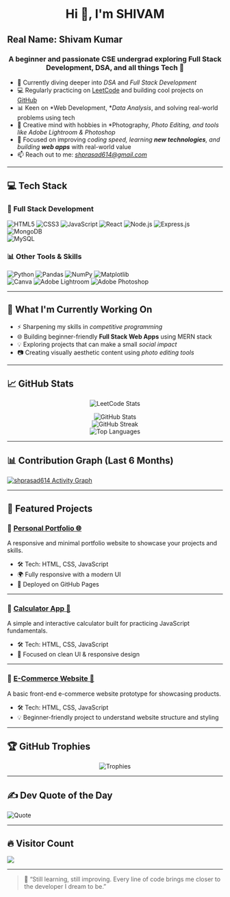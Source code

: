 <h1 align="center">Hi 👋, I'm SHIVAM</h1>
<h2>Real Name: Shivam Kumar</h2>
<h3 align="center">A beginner and passionate CSE undergrad exploring Full Stack Development, DSA, and all things Tech 🚀</h3>

- 🌱 Currently diving deeper into *DSA* and *Full Stack Development*
- 💻 Regularly practicing on [LeetCode](https://leetcode.com/u/shprasad614) and building cool projects on [GitHub](https://github.com/shprasad614)
- 📊 Keen on *Web Development, **Data Analysis*, and solving real-world problems using tech
- 🎨 Creative mind with hobbies in *Photography, **Photo Editing*, and tools like Adobe Lightroom & Photoshop*
- 🔭 Focused on improving *coding speed, learning **new technologies**, and building **web apps*** with real-world value
- 📫 Reach out to me: *shprasad614@gmail.com*

---

## 💻 Tech Stack

### 🚀 Full Stack Development
![HTML5](https://img.shields.io/badge/html5-%23E34F26.svg?style=for-the-badge&logo=html5&logoColor=white) 
![CSS3](https://img.shields.io/badge/css3-%231572B6.svg?style=for-the-badge&logo=css3&logoColor=white) 
![JavaScript](https://img.shields.io/badge/javascript-%23F7DF1E.svg?style=for-the-badge&logo=javascript&logoColor=black) 
![React](https://img.shields.io/badge/react-%2320232a.svg?style=for-the-badge&logo=react&logoColor=%2361DAFB) 
![Node.js](https://img.shields.io/badge/node.js-6DA55F?style=for-the-badge&logo=node.js&logoColor=white) 
![Express.js](https://img.shields.io/badge/express.js-%23404d59.svg?style=for-the-badge&logo=express&logoColor=%2361DAFB) 
![MongoDB](https://img.shields.io/badge/MongoDB-%234ea94b.svg?style=for-the-badge&logo=mongodb&logoColor=white)  
![MySQL](https://img.shields.io/badge/mysql-4479A1.svg?style=for-the-badge&logo=mysql&logoColor=white)  

### 📊 Other Tools & Skills
![Python](https://img.shields.io/badge/python-3670A0?style=for-the-badge&logo=python&logoColor=ffdd54) 
![Pandas](https://img.shields.io/badge/pandas-%23150458.svg?style=for-the-badge&logo=pandas&logoColor=white) 
![NumPy](https://img.shields.io/badge/numpy-%23013243.svg?style=for-the-badge&logo=numpy&logoColor=white) 
![Matplotlib](https://img.shields.io/badge/Matplotlib-%23ffffff.svg?style=for-the-badge&logo=Matplotlib&logoColor=black)  
![Canva](https://img.shields.io/badge/Canva-%2300C4CC.svg?style=for-the-badge&logo=Canva&logoColor=white) 
![Adobe Lightroom](https://img.shields.io/badge/Adobe%20Lightroom-31A8FF.svg?style=for-the-badge&logo=Adobe%20Lightroom&logoColor=white) 
![Adobe Photoshop](https://img.shields.io/badge/adobe%20photoshop-%2331A8FF.svg?style=for-the-badge&logo=adobe%20photoshop&logoColor=white)

---

## 🚀 What I'm Currently Working On

- ⚡ Sharpening my skills in *competitive programming*
- 🌐 Building beginner-friendly **Full Stack Web Apps** using MERN stack
- 💡 Exploring projects that can make a small *social impact*
- 📷 Creating visually aesthetic content using *photo editing tools*

---

## 📈 GitHub Stats

<div align="center">

![LeetCode Stats](https://leetcard.jacoblin.cool/shprasad614?theme=dark&font=Anonymous)
<div align="center">

![GitHub Stats](https://github-readme-stats.vercel.app/api?username=shprasad614&theme=merko&hide_border=false&show_icons=true)  
![GitHub Streak](https://streak-stats.demolab.com/?user=shprasad614&theme=merko&hide_border=false)  
![Top Languages](https://github-readme-stats.vercel.app/api/top-langs/?username=shprasad614&layout=compact&theme=merko&hide_border=false)

</div>


</div>


---

## 📊 Contribution Graph (Last 6 Months)

[![shprasad614 Activity Graph](https://github-readme-activity-graph.vercel.app/graph?username=shprasad614&bg_color=0d1117&color=ffffff&line=00e676&point=ffffff&area=true&hide_border=true)](https://github.com/shprasad614)



---

## 🚀 Featured Projects


### 🔹 [Personal Portfolio 🌐](https://github.com/shprasad614/Portfolio)
A responsive and minimal portfolio website to showcase your projects and skills.  
- 🛠 Tech: HTML, CSS, JavaScript  
- 🌍 Fully responsive with a modern UI  
- 🚀 Deployed on GitHub Pages  

---

### 🔹 [Calculator App 🧮](https://github.com/shprasad614/Calculator)
A simple and interactive calculator built for practicing JavaScript fundamentals.  
- 🛠 Tech: HTML, CSS, JavaScript  
- 🎯 Focused on clean UI & responsive design  

---

### 🔹 [E-Commerce Website 🛒](https://github.com/shprasad614/Ecommerce-Website)
A basic front-end e-commerce website prototype for showcasing products.  
- 🛠 Tech: HTML, CSS, JavaScript  
- 💡 Beginner-friendly project to understand website structure and styling


---

## 🏆 GitHub Trophies

<div align="center">
  
![Trophies](https://github-profile-trophy.vercel.app/?username=shprasad614&theme=radical&no-frame=false&no-bg=true&margin-w=4)


</div>

---

## ✍ Dev Quote of the Day
![Quote](https://quotes-github-readme.vercel.app/api?type=horizontal&theme=radical)

---

## 🔥 Visitor Count
[![](https://visitcount.itsvg.in/api?id=shprasad614&icon=0&color=0)](https://visitcount.itsvg.in)


---

> 💬 “Still learning, still improving. Every line of code brings me closer to the developer I dream to be.”

<!-- Proudly created with GPRM ( https://gprm.itsvg.in ) -->
